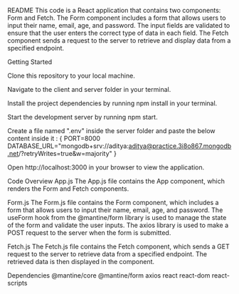 ﻿README
This code is a React application that contains two components: Form and Fetch. The Form component includes a form that allows users to input their name, email, age, and password. The input fields are validated to ensure that the user enters the correct type of data in each field. The Fetch component sends a request to the server to retrieve and display data from a specified endpoint.

Getting Started

Clone this repository to your local machine.

Navigate to the client and server folder in your terminal.

Install the project dependencies by running npm install in your terminal.

Start the development server by running npm start.

Create a file named ".env" inside the server folder and paste the below content inside it : {
PORT=8000
DATABASE_URL="mongodb+srv://aditya:aditya@practice.3i8o867.mongodb.net/?retryWrites=true&w=majority"
}

Open http://localhost:3000 in your browser to view the application.

Code Overview
App.js
The App.js file contains the App component, which renders the Form and Fetch components.


Form.js
The Form.js file contains the Form component, which includes a form that allows users to input their name, email, age, and password. The useForm hook from the @mantine/form library is used to manage the state of the form and validate the user inputs. The axios library is used to make a POST request to the server when the form is submitted.

Fetch.js
The Fetch.js file contains the Fetch component, which sends a GET request to the server to retrieve data from a specified endpoint. The retrieved data is then displayed in the component.

Dependencies
@mantine/core
@mantine/form
axios
react
react-dom
react-scripts






